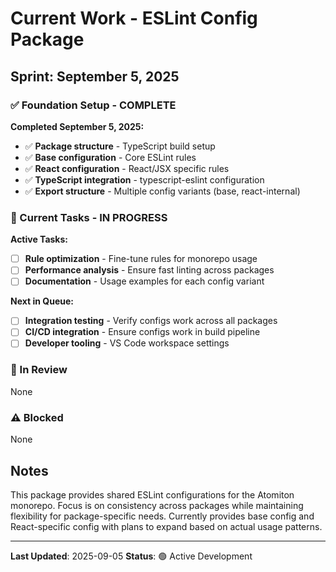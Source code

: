 # Current Work - ESLint Config Package

## Sprint: September 5, 2025

### ✅ Foundation Setup - COMPLETE

**Completed September 5, 2025:**

- ✅ **Package structure** - TypeScript build setup
- ✅ **Base configuration** - Core ESLint rules
- ✅ **React configuration** - React/JSX specific rules
- ✅ **TypeScript integration** - typescript-eslint configuration
- ✅ **Export structure** - Multiple config variants (base, react-internal)

### 🚀 Current Tasks - IN PROGRESS

**Active Tasks:**

- [ ] **Rule optimization** - Fine-tune rules for monorepo usage
- [ ] **Performance analysis** - Ensure fast linting across packages
- [ ] **Documentation** - Usage examples for each config variant

**Next in Queue:**

- [ ] **Integration testing** - Verify configs work across all packages
- [ ] **CI/CD integration** - Ensure configs work in build pipeline
- [ ] **Developer tooling** - VS Code workspace settings

### 🔄 In Review

None

### ⚠️ Blocked

None

## Notes

This package provides shared ESLint configurations for the Atomiton monorepo. Focus is on consistency across packages while maintaining flexibility for package-specific needs. Currently provides base config and React-specific config with plans to expand based on actual usage patterns.

---

**Last Updated**: 2025-09-05
**Status**: 🟢 Active Development
